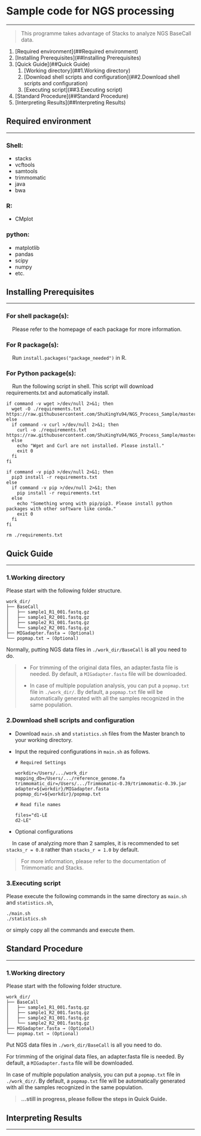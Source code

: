 # Sample code for NGS processing

********************************

> This programme takes advantage of Stacks to analyze NGS BaseCall data.

1. [Required environment](##Required environment)
2. [Installing Prerequisites](##Installing Prerequisites)
3. [Quick Guide](##Quick Guide)
   1. [Working directory](##1.Working directory)
   2. [Download shell scripts and configuration](##2.Download shell scripts and configuration)
   3. [Executing script](##3.Executing script)
4. [Standard Procedure](##Standard Procedure)
5. [Interpreting Results](##Interpreting Results)

## Required environment
***
### Shell:
- stacks
- vcftools
- samtools
- trimmomatic
- java
- bwa
### R:
- CMplot
### python:
- matplotlib
- pandas
- scipy
- numpy
- etc.

## Installing Prerequisites
***
### For shell package(s):

    Please refer to the homepage of each package for more information.

### For R package(s):

    Run `install.packages("package_needed")` in R.

### For Python package(s):

    Run the following script in shell. This script will download requirements.txt and automatically install.

```
if command -v wget >/dev/null 2>&1; then
  wget -O ./requirements.txt https://raw.githubusercontent.com/ShuXingYu94/NGS_Process_Sample/master/requirements.txt
else
  if command -v curl >/dev/null 2>&1; then
    curl -o ./requirements.txt https://raw.githubusercontent.com/ShuXingYu94/NGS_Process_Sample/master/requirements.txt
  else
    echo "Wget and Curl are not installed. Please install."
    exit 0
  fi
fi

if command -v pip3 >/dev/null 2>&1; then
  pip3 install -r requirements.txt
else
  if command -v pip >/dev/null 2>&1; then
    pip install -r requirements.txt
  else
    echo "Something wrong with pip/pip3. Please install python packages with other software like conda."
    exit 0
  fi
fi

rm ./requirements.txt
```

## Quick Guide

***

### 1.Working directory
Please start with the following folder structure.
```
work_dir/
├── BaseCall
│   ├── sample1_R1_001.fastq.gz
│   ├── sample1_R2_001.fastq.gz
│   ├── sample2_R1_001.fastq.gz
│   └── sample2_R2_001.fastq.gz
├── MIGadapter.fasta → (Optional)
└── popmap.txt → (Optional)
```
Normally, putting NGS data files in `./work_dir/BaseCall` is all you need to do.

>- For trimming of the original data files, an adapter.fasta file is needed. By default, a `MIGadapter.fasta` file will be downloaded.
>
>- In case of multiple population analysis, you can put a `popmap.txt` file in `./work_dir/`. By default, a `popmap.txt` file will be automatically generated with all the samples recognized in the same population.

### 2.Download shell scripts and configuration

- Download `main.sh` and `statistics.sh` files from the Master branch to your working directory.

- Input the required configurations in `main.sh` as follows.
    ```
    # Required Settings
    
    workdir=/Users/.../work_dir
    mapping_db=/Users/.../reference_genome.fa
    trimmomatic_dir=/Users/.../Trimmomatic-0.39/trimmomatic-0.39.jar
    adapter=${workdir}/MIGadapter.fasta
    popmap_dir=${workdir}/popmap.txt
    
    # Read file names
    
    files="d1-LE
    d2-LE"
    ```
- Optional configurations

    In case of analyzing more than 2 samples, it is recommended to set `stacks_r = 0.8` rather than `stacks_r = 1.0` by default.
> For more information, please refer to the documentation of Trimmomatic and Stacks.

### 3.Executing script
Please execute the following commands in the same directory as `main.sh` and `statistics.sh`,

```
./main.sh
./statistics.sh
```

or simply copy all the commands and execute them.

## Standard Procedure

***

### 1.Working directory
Please start with the following folder structure.

```
work_dir/
├── BaseCall
│   ├── sample1_R1_001.fastq.gz
│   ├── sample1_R2_001.fastq.gz
│   ├── sample2_R1_001.fastq.gz
│   └── sample2_R2_001.fastq.gz
├── MIGadapter.fasta → (Optional)
└── popmap.txt → (Optional)
```
Put NGS data files in `./work_dir/BaseCall` is all you need to do.

For trimming of the original data files, an adapter.fasta file is needed. By default, a `MIGadapter.fasta` file will be downloaded.

In case of multiple population analysis, you can put a `popmap.txt` file in `./work_dir/`. By default, a `popmap.txt` file will be automatically generated with all the samples recognized in the same population.

>**...still in progress, please follow the steps in Quick Guide.**

## Interpreting Results

***

